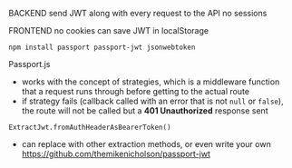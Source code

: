 BACKEND
send JWT along with every request to the API
no sessions

FRONTEND
no cookies
can save JWT in localStorage


`npm install passport passport-jwt jsonwebtoken`


Passport.js
- works with the concept of strategies,
which is a middleware function that a 
request runs through before getting to the actual route
- if strategy fails (callback called with an error that is not `null` or `false`), the route will not be called
but a __401 Unauthorized__ response sent


`ExtractJwt.fromAuthHeaderAsBearerToken()`
- can replace with other extraction methods, or even write your own
https://github.com/themikenicholson/passport-jwt